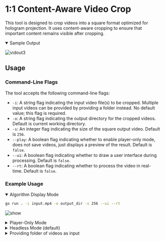 # 1:1 Content-Aware Video Crop
 
This tool is designed to crop videos into a square format optimized for hologram projection. It uses content-aware cropping to ensure that important content remains visible after cropping.

<details open>
<summary>Sample Output</summary>

![vidout3](https://github.com/Luigi-Pizzolito/1-1-Content-Aware-Video-Crop/assets/27804554/e3e42d7a-b630-40aa-85e8-04b732b6dbe0)

</details>

## Usage

### Command-Line Flags

The tool accepts the following command-line flags:

- `-i`: A string flag indicating the input video file(s) to be cropped. Multiple input videos can be provided by providing a folder instead. No default value; this flag is required.
- `-o`: A string flag indicating the output directory for the cropped videos. Default is current working directory.
- `-s`: An integer flag indicating the size of the square output video. Default is `256`.
- `--play`: A boolean flag indicating whether to enable player-only mode, does not save videos, just displays a preview of the result. Default is `false`.
- `--ui`: A boolean flag indicating whether to draw a user interface during processing. Default is `false`.
- `--rt`: A boolean flag indicating whether to process the video in real-time. Default is `false`.

### Example Usage
<details open>
<summary>Algorithm Display Mode</summary>

```bash
go run . -i input.mp4 -o output_dir -s 256 --ui --rt
```

![show](https://github.com/Luigi-Pizzolito/1-1-Content-Aware-Video-Crop/assets/27804554/fb044c77-3723-46e8-8f88-102468bfb0f5)
</details>


<details>
<summary>Player-Only Mode</summary>

```bash
go run . -i input.mp4 -s 256 --play
```

![play](https://github.com/Luigi-Pizzolito/1-1-Content-Aware-Video-Crop/assets/27804554/01ca8b2d-2d0f-4bde-99d9-b72e7d8e6421)
</details>


<details>
<summary>Headless Mode (default)</summary>

```bash
go run . -i input.mp4 -o output_dir -s 256
```

![cmd](https://github.com/Luigi-Pizzolito/1-1-Content-Aware-Video-Crop/assets/27804554/a5ee6b02-2740-4388-88af-154af6f8a682)
</details>


<details>
<summary>Providing folder of videos as input</summary>

```bash
go run . -i input_dir -o output_dir
```
</details>